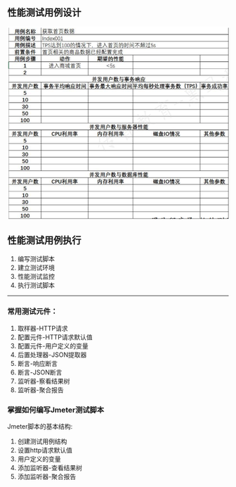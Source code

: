 ## 性能测试用例设计
![img_5.png](img_5.png)
## 性能测试用例执行
1. 编写测试脚本
2. 建立测试环境
3. 性能测试监控
4. 执行测试脚本
---
### 常用测试元件：
1. 取样器-HTTP请求
2. 配置元件-HTTP请求默认值
3. 配置元件-用户定义的变量
4. 后置处理器-JSON提取器
5. 断言-响应断言
6. 断言-JSON断言
7. 监听器-察看结果树
8. 监听器-聚合报告
### 掌握如何编写Jmeter测试脚本
Jmeter脚本的基本结构:
1. 创建测试用例结构
2. 设置http请求默认值
3. 用户定义的变量
4. 添加监听器-查看结果树
5. 添加监听器-聚合报告